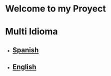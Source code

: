 # Welcome to my Proyect

# Multi Idioma
- ## [Spanish](/.docs/es/index.md)
- ## [English](/.docs/en/index.md)